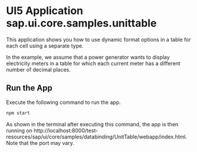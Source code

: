 # UI5 Application sap.ui.core.samples.unittable

This application shows you how to use dynamic format options in a table for each cell using a separate type.

In the example, we assume that a power generator wants to display electricity meters in a table for which each current
meter has a different number of decimal places.

## Run the App

Execute the following command to run the app.

```sh
npm start
```

As shown in the terminal after executing this command, the app is then running on
http://localhost:8000/test-resources/sap/ui/core/samples/databinding/UnitTable/webapp/index.html. Note that the port may
vary.